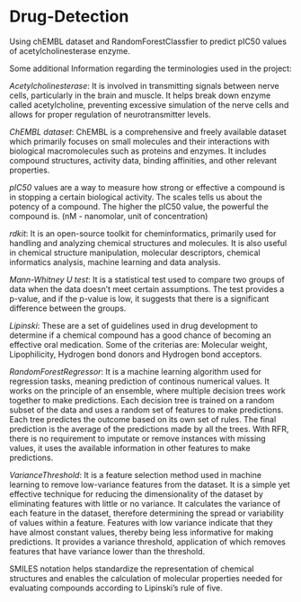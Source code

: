 # Drug-Detection
Using chEMBL dataset and RandomForestClassfier to predict pIC50 values of acetylcholinesterase enzyme.

Some additional Information regarding the terminologies used in the project:

*Acetylcholinesterase*: It is involved in transmitting signals between nerve cells, particularly in the brain and muscle. It helps break down enzyme called acetylcholine, preventing excessive simulation of the nerve cells and allows for proper regulation of neurotransmitter levels.

*ChEMBL dataset*: ChEMBL is a comprehensive and freely available dataset which primarily focuses on small molecules and their interactions with biological macromolecules such as proteins and enzymes.
It includes compound structures, activity data, binding affinities, and other relevant properties.

*pIC50* values are a way to measure how strong or effective a compound is in stopping a certain biological activity. The scales tells us about the potency of a compound.
The higher the pIC50 value, the powerful the compound is.
(nM - nanomolar, unit of concentration)

*rdkit*: It is an open-source toolkit for cheminformatics, primarily used for handling and analyzing chemical structures and molecules. It is also useful in chemical structure manipulation, molecular descriptors, chemical informatics analysis, machine learning and data analysis.

*Mann-Whitney U test*: It is a statistical test used to compare two groups of data when the data doesn’t meet certain assumptions. The test provides a p-value, and if the p-value is low, it suggests that there is a significant difference between the groups.

*Lipinski*: These are a set of guidelines used in drug development to determine if a chemical compound has a good chance of becoming an effective oral medication.
Some of the criterias are: Molecular weight, Lipophilicity, Hydrogen bond donors and Hydrogen bond acceptors.

*RandomForestRegressor*: It is a machine learning algorithm used for regression tasks, meaning prediction of continous numerical values. It works on the principle of an ensemble, where multiple decision trees work together to make predictions.
Each decision tree is trained on a random subset of the data and uses a random set of features to make predictions.
Each tree predictes the outcome based on its own set of rules. The final prediction is the average of the predictions made by all the trees.
With RFR, there is no requirement to imputate or remove instances with missing values, it uses the available information in other features to make predictions.

*VarianceThreshold*: It is a feature selection method used in machine learning to remove low-variance features from the dataset.
It is a simple yet effective technique for reducing the dimensionality of the dataset by eliminating features with little or no variance.
It calculates the variance of each feature in the dataset, therefore determining the spread or variability of values within a feature. Features with low variance indicate that they have almost constant values, thereby being less informative for making predictions.
It provides a variance threshold, application of which removes features that have variance lower than the threshold.

SMILES notation helps standardize the representation of chemical structures and enables the calculation of molecular properties needed for evaluating compounds according to Lipinski’s rule of five.
